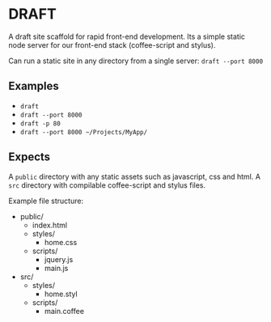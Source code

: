 DRAFT
=====

A draft site scaffold for rapid front-end development. Its a simple static node server for our front-end stack (coffee-script and stylus).

Can run a static site in any directory from a single server: `draft --port 8000`


Examples
--------

* `draft`
* `draft --port 8000`
* `draft -p 80`
* `draft --port 8000 ~/Projects/MyApp/`


Expects
-------

A `public` directory with any static assets such as javascript, css
and html. A `src` directory with compilable coffee-script and stylus files.

Example file structure:

* public/
  * index.html
  * styles/
    * home.css
  * scripts/
    * jquery.js
    * main.js
* src/
  * styles/
    * home.styl
  * scripts/
    * main.coffee